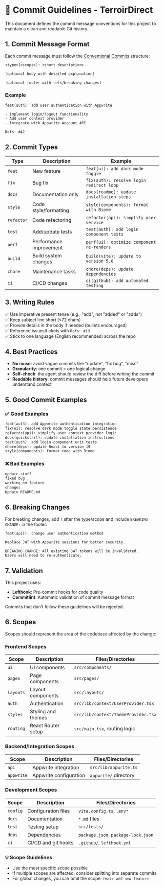 # 📝 Commit Guidelines - TerroirDirect

This document defines the commit message conventions for this project to maintain a clean and readable Git history.

## 1. Commit Message Format

Each commit message must follow the [Conventional Commits](https://conventionalcommits.org/) structure:

```txt
<type>(<scope>): <short description>

[optional body with detailed explanation]

[optional footer with refs/breaking changes]
```

### Example

```txt
feat(auth): add user authentication with Appwrite

- Implement login/logout functionality
- Add user context provider
- Integrate with Appwrite Account API

Refs: #42
```

## 2. Commit Types

| Type | Description | Example |
|------|-------------|---------|
| `feat` | New feature | `feat(ui): add dark mode toggle` |
| `fix` | Bug fix | `fix(auth): resolve login redirect loop` |
| `docs` | Documentation only | `docs(readme): update installation steps` |
| `style` | Code style/formatting | `style(components): format with Biome` |
| `refactor` | Code refactoring | `refactor(api): simplify user service` |
| `test` | Add/update tests | `test(auth): add login component tests` |
| `perf` | Performance improvement | `perf(ui): optimize component re-renders` |
| `build` | Build system changes | `build(vite): update to version 5.0` |
| `chore` | Maintenance tasks | `chore(deps): update dependencies` |
| `ci` | CI/CD changes | `ci(github): add automated testing` |

## 3. Writing Rules

✅ Use imperative present tense (e.g., "add", not "added" or "adds")  
✅ Keep subject line short (<72 chars)  
✅ Provide details in the body if needed (bullets encouraged)  
✅ Reference issues/tickets with `Refs: #id`  
✅ Stick to one language (English recommended) across the repo  

## 4. Best Practices

- **No noise**: avoid vague commits like "update", "fix bug", "misc"
- **Granularity**: one commit = one logical change
- **Self-check**: the agent should review the diff before writing the commit
- **Readable history**: commit messages should help future developers understand context

## 5. Good Commit Examples

### ✅ Good Examples

```txt
feat(auth): add Appwrite authentication integration
fix(ui): resolve dark mode toggle state persistence
refactor(api): simplify user context provider logic
docs(quickstart): update installation instructions
test(auth): add login component unit tests
chore(deps): update React to version 19
style(components): format code with Biome
```

### ❌ Bad Examples

```txt
update stuff
fixed bug
working on feature
changes
Update README.md
```

## 6. Breaking Changes

For breaking changes, add `!` after the type/scope and include `BREAKING CHANGE:` in the footer:

```txt
feat(api)!: change user authentication method

Replace JWT with Appwrite sessions for better security.

BREAKING CHANGE: All existing JWT tokens will be invalidated.
Users will need to re-authenticate.
```

## 7. Validation

This project uses:

- **Lefthook**: Pre-commit hooks for code quality
- **Commitlint**: Automatic validation of commit message format

Commits that don't follow these guidelines will be rejected.

## 6. Scopes

Scopes should represent the area of the codebase affected by the change:

### Frontend Scopes

| Scope | Description | Files/Directories |
|-------|-------------|------------------|
| `ui` | UI components | `src/components/` |
| `pages` | Page components | `src/pages/` |
| `layouts` | Layout components | `src/layouts/` |
| `auth` | Authentication | `src/lib/context/UserProvider.tsx` |
| `styles` | Styling and themes | `src/lib/context/ThemeProvider.tsx` |
| `routing` | React Router setup | `src/main.tsx`, routing logic |

### Backend/Integration Scopes

| Scope | Description | Files/Directories |
|-------|-------------|------------------|
| `api` | Appwrite integration | `src/lib/appwrite.ts` |
| `appwrite` | Appwrite configuration | `appwrite/` directory |

### Development Scopes

| Scope | Description | Files/Directories |
|-------|-------------|------------------|
| `config` | Configuration files | `vite.config.ts`, `.env*` |
| `docs` | Documentation | `*.md` files |
| `test` | Testing setup | `src/tests/` |
| `deps` | Dependencies | `package.json`, `package-lock.json` |
| `ci` | CI/CD and git hooks | `.github/`, `lefthook.yml` |

### 💡 Scope Guidelines

- Use the most specific scope possible
- If multiple scopes are affected, consider splitting into separate commits
- For global changes, you can omit the scope: `feat: add new feature`
